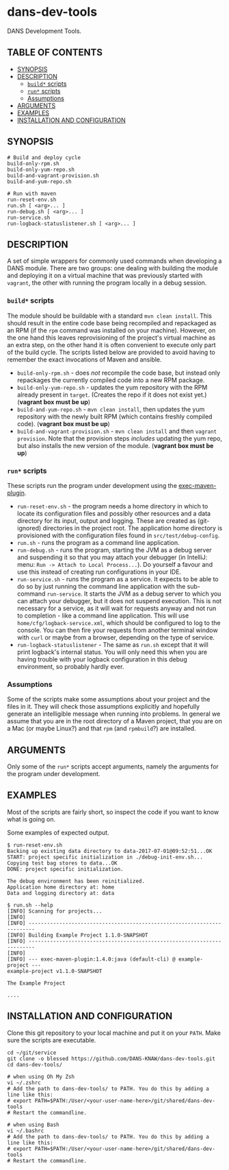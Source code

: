 dans-dev-tools
==============

DANS Development Tools.

TABLE OF CONTENTS
-----------------

* [SYNOPSIS](#synopsis)
* [DESCRIPTION](#description)
    + [`build*` scripts](#build-scripts)
    + [`run*` scripts](#run-scripts)
    + [Assumptions](#assumptions)
* [ARGUMENTS](#arguments)
* [EXAMPLES](#examples)
* [INSTALLATION AND CONFIGURATION](#installation-and-configuration)


SYNOPSIS
--------

    # Build and deploy cycle
    build-only-rpm.sh
    build-only-yum-repo.sh
    build-and-vagrant-provision.sh
    build-and-yum-repo.sh

    # Run with maven
    run-reset-env.sh
    run.sh [ <arg>... ]
    run-debug.sh [ <arg>... ]
    run-service.sh
    run-logback-statuslistener.sh [ <arg>... ]
    
DESCRIPTION
-----------
A set of simple wrappers for commonly used commands when developing a DANS module. There are two groups:
one dealing with building the module and deploying it on a virtual machine that was previously started
with `vagrant`, the other with running the program locally in a debug session.

### `build*` scripts
The module should be buildable with a standard `mvn clean install`. This should result in the entire code base
being recompiled and repackaged as an RPM (if the `rpm` command was installed on your machine). However, on the
one hand this leaves reprovisioning of the project's virtual machine as an extra step, on the other hand it is 
often convenient to execute only part of the build cycle. The scripts listed below are provided to avoid having
to remember the exact invocations of Maven and ansible.

* `build-only-rpm.sh` - does *not* recompile the code base, but instead only repackages the currently compiled
   code into a new RPM package. 
* `build-only-yum-repo.sh` - updates the yum repository with the RPM already present in `target`. (Creates the repo if it
   does not exist yet.) (**vagrant box must be up**)
* `build-and-yum-repo.sh` - `mvn clean install`, then updates the yum repository with the newly built RPM (which contains
   freshly compiled code). (**vagrant box must be up**)
* `build-and-vagrant-provision.sh` - `mvn clean install` and then `vagrant provision`. Note that the provision steps *includes*
   updating the yum repo, but also installs the new version of the module. (**vagrant box must be up**)

### `run*` scripts
These scripts run the program under development using the [exec-maven-plugin]. 

* `run-reset-env.sh` - the program needs a home directory in which to locate its configuration files and possibly
  other resources and a data directory for its input, output and logging. These are created as (git-ignored) directories
  in the project root. The application home directory is provisioned with the configuration files found in `src/test/debug-config`.
* `run.sh` - runs the program as a command line application.
* `run-debug.sh` - runs the program, starting the JVM as a debug server and suspending it so that you may attach your debugger
  (in IntelliJ: menu: `Run -> Attach to Local Process...`). Do yourself a favour and use this instead of creating run configurations
  in your IDE.
* `run-service.sh` - runs the program as a service. It expects to be able to do so by just running the command line application with
  the sub-command `run-service`. It starts the JVM as a debug server to which you can attach your debugger, but it does not suspend
  execution. This is not necessary for a service, as it will wait for requests anyway and not run to completion - like a command line
  application. This will use `home/cfg/logback-service.xml`, which should be configured to log to the console. You can then
  fire your requests from another terminal window with `curl` or maybe from a browser, depending on the type of service.
* `run-logback-statuslistener` - The same as `run.sh` except that it will print logback's internal status. You will only need this
  when you are having trouble with your logback configuration in this debug environment, so probably hardly ever.

[exec-maven-plugin]: http://www.mojohaus.org/exec-maven-plugin/index.html

### Assumptions
Some of the scripts make some assumptions about your project and the files in it. They will check those assumptions explicitly
and hopefully generate an intelligible message when running into problems. In general we assume that you are in the root directory
of a Maven project, that you are on a Mac (or maybe Linux?) and that `rpm` (and `rpmbuild`?) are installed.


ARGUMENTS
---------
Only some of the `run*` scripts accept arguments, namely the arguments for the program under development.


EXAMPLES
--------
Most of the scripts are fairly short, so inspect the code if you want to know what is going on.

Some examples of expected output.

    $ run-reset-env.sh
    Backing up existing data directory to data-2017-07-01@09:52:51...OK
    START: project specific initialization in ./debug-init-env.sh...
    Copying test bag stores to data...OK
    DONE: project specific initialization.
    
    The debug environment has been reinitialized.
    Application home directory at: home
    Data and logging directory at: data
    
    $ run.sh --help
    [INFO] Scanning for projects...
    [INFO]
    [INFO] ------------------------------------------------------------------------
    [INFO] Building Example Project 1.1.0-SNAPSHOT
    [INFO] ------------------------------------------------------------------------
    [INFO]
    [INFO] --- exec-maven-plugin:1.4.0:java (default-cli) @ example-project ---
    example-project v1.1.0-SNAPSHOT
    
    The Example Project
    
    ....


INSTALLATION AND CONFIGURATION
------------------------------
Clone this git repository to your local machine and put it on your `PATH`. Make sure
the scripts are executable.

    cd ~/git/service
    git clone -o blessed https://github.com/DANS-KNAW/dans-dev-tools.git
    cd dans-dev-tools/
    
    # when using Oh My Zsh
    vi ~/.zshrc
    # Add the path to dans-dev-tools/ to PATH. You do this by adding a line like this:
    # export PATH=$PATH:/User/<your-user-name-here>/git/shared/dans-dev-tools
    # Restart the commandline.
    
    # when using Bash
    vi ~/.bashrc
    # Add the path to dans-dev-tools/ to PATH. You do this by adding a line like this:
    # export PATH=$PATH:/User/<your-user-name-here>/git/shared/dans-dev-tools
    # Restart the commandline.

